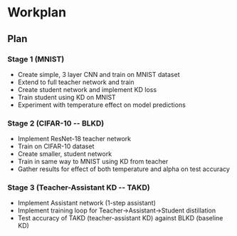# Workplan

## Plan
### Stage 1 (MNIST)
- Create simple, 3 layer CNN and train on MNIST dataset
- Extend to full teacher network and train
- Create student network and implement KD loss
- Train student using KD on MNIST
- Experiment with temperature effect on model predictions

### Stage 2 (CIFAR-10 -- BLKD)
- Implement ResNet-18 teacher network
- Train on CIFAR-10 dataset
- Create smaller, student network
- Train in same way to MNIST using KD from teacher
- Gather results for effect of both temperature and alpha on test accuracy

### Stage 3 (Teacher-Assistant KD -- TAKD)
- Implement Assistant network  (1-step assistant)
- Implement training loop for Teacher->Assistant->Student distillation
- Test accuracy of TAKD (teacher-assistant KD) against BLKD (baseline KD)